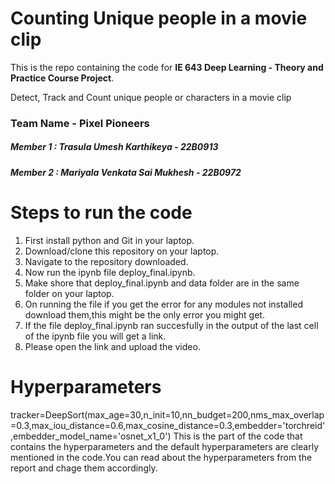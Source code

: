 # Counting Unique people in a movie clip

This is the repo containing the code for **IE 643 Deep Learning - Theory and Practice Course Project**.

Detect, Track and Count unique people or characters in a movie clip

### Team Name - Pixel Pioneers
##### Member 1 : Trasula Umesh Karthikeya - 22B0913
##### Member 2 : Mariyala Venkata Sai Mukhesh - 22B0972

# Steps to run the code
1) First install python and Git in your laptop.
2) Download/clone this repository on your laptop.
3) Navigate to the repository downloaded.
4) Now  run the ipynb file deploy_final.ipynb.
5) Make shore that deploy_final.ipynb and data folder are in the same folder on your laptop.
6) On running the file if you get the error for any modules not installed download them,this might be the only error you might get.
7) If the file deploy_final.ipynb ran succesfully in the output of the last cell of the ipynb file you will get a link.
8) Please open the link and upload the video.

#  Hyperparameters
tracker=DeepSort(max_age=30,n_init=10,nn_budget=200,nms_max_overlap=0.3,max_iou_distance=0.6,max_cosine_distance=0.3,embedder='torchreid',embedder_model_name='osnet_x1_0')
This is the part of the code that contains the hyperparameters and the default hyperparameters are clearly mentioned in the code.You can read about the hyperparameters from the report and chage them accordingly.
